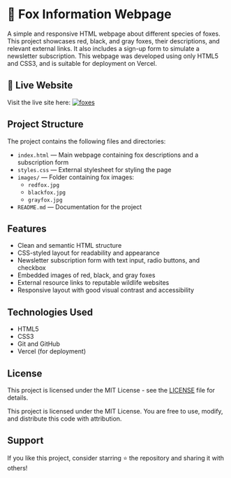 # 🦊 Fox Information Webpage

A simple and responsive HTML webpage about different species of foxes. This project showcases red, black, and gray foxes, their descriptions, and relevant external links. It also includes a sign-up form to simulate a newsletter subscription.
This webpage was developed using only HTML5 and CSS3, and is suitable for deployment on Vercel.

## 🔗 Live Website

Visit the live site here:  [![foxes](https://img.shields.io/badge/-Streamlit-FF4B4B?style=flat&logo=streamlit&logoColor=white)](https://foxes-chi.vercel.app/)

## Project Structure

The project contains the following files and directories:
- `index.html` — Main webpage containing fox descriptions and a subscription form
- `styles.css` — External stylesheet for styling the page
- `images/` — Folder containing fox images:
  - `redfox.jpg`
  - `blackfox.jpg`
  - `grayfox.jpg`
- `README.md` — Documentation for the project

## Features
- Clean and semantic HTML structure
- CSS-styled layout for readability and appearance
- Newsletter subscription form with text input, radio buttons, and checkbox
- Embedded images of red, black, and gray foxes
- External resource links to reputable wildlife websites
- Responsive layout with good visual contrast and accessibility


## Technologies Used
- HTML5
- CSS3
- Git and GitHub
- Vercel (for deployment)


## License
This project is licensed under the MIT License - see the [LICENSE](https://github.com/snehs19space/100_Projects/blob/main/LICENSE) file for details.

This project is licensed under the MIT License. You are free to use, modify, and distribute this code with attribution.

## Support

If you like this project, consider starring ⭐ the repository and sharing it with others!
